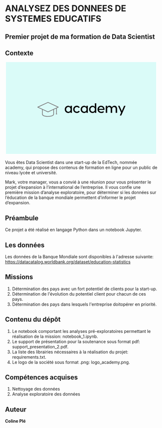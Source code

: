 # ANALYSEZ DES DONNEES DE SYSTEMES EDUCATIFS

## Premier projet de ma formation de Data Scientist

## Contexte

<p align="center">
  <img src="logo_academy.png" alt="Texte alternatif">
</p>

Vous êtes Data Scientist dans une start-up de la EdTech, nommée academy, qui propose des contenus de formation en ligne pour un public de niveau lycée et université.

Mark, votre manager, vous a convié à une réunion pour vous présenter le projet d’expansion à l’international de l’entreprise. Il vous confie une première mission d’analyse exploratoire, pour déterminer si les données sur l’éducation de la banque mondiale permettent d’informer le projet d’expansion.

## Préambule
Ce projet a été réalisé en langage Python dans un notebook Jupyter.

## Les données
Les données de la Banque Mondiale sont disponibles à l'adresse suivante: https://datacatalog.worldbank.org/dataset/education-statistics

## Missions
1. Détermination des pays avec un fort potentiel de clients pour la start-up.
2. Détermination de l'évolution du potentiel client pour chacun de ces pays.
3. Détermination des pays dans lesquels l'entreprise doitopérer en priorité.

## Contenu du dépôt
1. Le notebook comportant les analyses pré-exploratoires permettant le réalisation de la mission: notebook_1.ipynb.
2. Le support de présentation pour la soutenance sous format pdf: support_presentation_2.pdf.
3. La liste des librairies nécessaires à la réalisation du projet: requirements.txt.
4. Le logo de la société sous format .png: logo_academy.png.

## Compétences acquises
1. Nettoyage des données
2. Analyse exploratoire des données

## Auteur
**Coline Plé**

